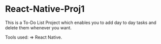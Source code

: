 # React-Native-Proj1

This is a To-Do List Project which enables you to add day to day tasks and delete them whenever you want.

Tools used: 
=> React Native.
